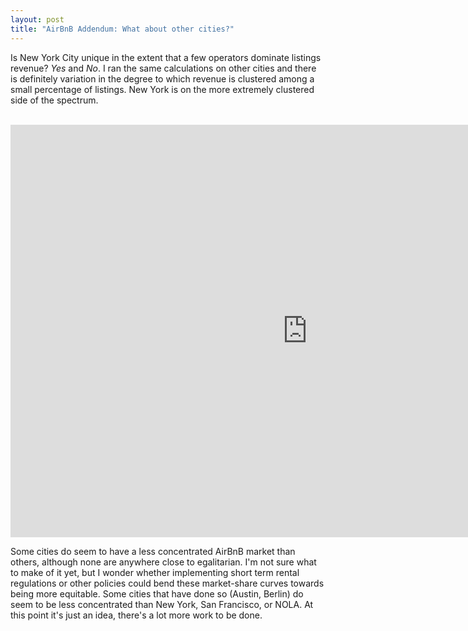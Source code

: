 ```yaml
---
layout: post
title: "AirBnB Addendum: What about other cities?"
---
```


Is New York City unique in the extent that a few operators dominate listings revenue? *Yes* and *No*.
I ran the same calculations on other cities and there is definitely variation in the degree to which revenue
is clustered among a small percentage of listings. New York is on the more extremely clustered side of the spectrum.

<br>

<iframe width="950" height="660" frameborder="0" scrolling="no" src="https://plot.ly/~s_rimmele/54.embed"></iframe>

Some cities do seem to have a less concentrated AirBnB market than others, although none are anywhere close to egalitarian. I'm not sure what to make of it yet, but I wonder whether implementing short term rental regulations or other policies could bend these market-share curves towards being more equitable. Some cities that have done so (Austin, Berlin) do seem to be less concentrated than New York, San Francisco, or NOLA. At this point it's just an idea, there's a lot more work to be done.

